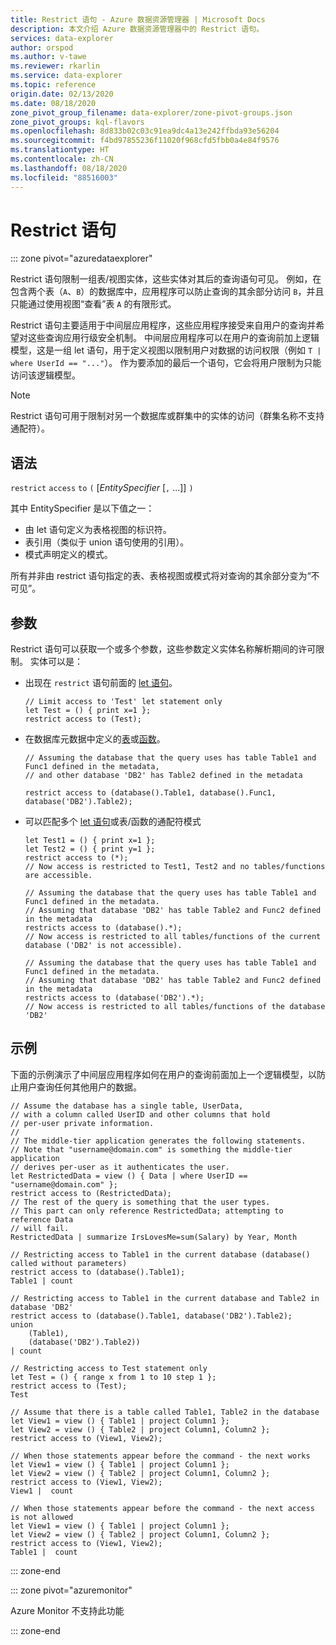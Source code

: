 ```yaml
---
title: Restrict 语句 - Azure 数据资源管理器 | Microsoft Docs
description: 本文介绍 Azure 数据资源管理器中的 Restrict 语句。
services: data-explorer
author: orspod
ms.author: v-tawe
ms.reviewer: rkarlin
ms.service: data-explorer
ms.topic: reference
origin.date: 02/13/2020
ms.date: 08/18/2020
zone_pivot_group_filename: data-explorer/zone-pivot-groups.json
zone_pivot_groups: kql-flavors
ms.openlocfilehash: 8d833b02c03c91ea9dc4a13e242ffbda93e56204
ms.sourcegitcommit: f4bd97855236f11020f968cfd5fbb0a4e84f9576
ms.translationtype: HT
ms.contentlocale: zh-CN
ms.lasthandoff: 08/18/2020
ms.locfileid: "88516003"
---
```

# <a name="restrict-statement"></a>Restrict 语句

::: zone pivot="azuredataexplorer"

Restrict 语句限制一组表/视图实体，这些实体对其后的查询语句可见。 例如，在包含两个表（`A`、`B`）的数据库中，应用程序可以防止查询的其余部分访问 `B`，并且只能通过使用视图“查看”表 `A` 的有限形式。

Restrict 语句主要适用于中间层应用程序，这些应用程序接受来自用户的查询并希望对这些查询应用行级安全机制。 中间层应用程序可以在用户的查询前加上逻辑模型，这是一组 let 语句，用于定义视图以限制用户对数据的访问权限（例如 `T | where UserId == "..."`）。 作为要添加的最后一个语句，它会将用户限制为只能访问该逻辑模型。

> [!NOTE]
> Restrict 语句可用于限制对另一个数据库或群集中的实体的访问（群集名称不支持通配符）。

## <a name="syntax"></a>语法

`restrict` `access` `to` `(` [*EntitySpecifier* [`,` ...]] `)`

其中 EntitySpecifier 是以下值之一：
* 由 let 语句定义为表格视图的标识符。
* 表引用（类似于 union 语句使用的引用）。
* 模式声明定义的模式。

所有并非由 restrict 语句指定的表、表格视图或模式将对查询的其余部分变为“不可见”。 

## <a name="arguments"></a>参数

Restrict 语句可以获取一个或多个参数，这些参数定义实体名称解析期间的许可限制。 实体可以是：
* 出现在 `restrict` 语句前面的 [let 语句](./letstatement.md)。 

  ```kusto
  // Limit access to 'Test' let statement only
  let Test = () { print x=1 };
  restrict access to (Test);
  ```

* 在数据库元数据中定义的[表](../management/tables.md)或[函数](../management/functions.md)。

    ```kusto
    // Assuming the database that the query uses has table Table1 and Func1 defined in the metadata, 
    // and other database 'DB2' has Table2 defined in the metadata
    
    restrict access to (database().Table1, database().Func1, database('DB2').Table2);
    ```

* 可以匹配多个 [let 语句](./letstatement.md)或表/函数的通配符模式  

    ```kusto
    let Test1 = () { print x=1 };
    let Test2 = () { print y=1 };
    restrict access to (*);
    // Now access is restricted to Test1, Test2 and no tables/functions are accessible.

    // Assuming the database that the query uses has table Table1 and Func1 defined in the metadata.
    // Assuming that database 'DB2' has table Table2 and Func2 defined in the metadata
    restricts access to (database().*);
    // Now access is restricted to all tables/functions of the current database ('DB2' is not accessible).

    // Assuming the database that the query uses has table Table1 and Func1 defined in the metadata.
    // Assuming that database 'DB2' has table Table2 and Func2 defined in the metadata
    restricts access to (database('DB2').*);
    // Now access is restricted to all tables/functions of the database 'DB2'
    ```

## <a name="examples"></a>示例

下面的示例演示了中间层应用程序如何在用户的查询前面加上一个逻辑模型，以防止用户查询任何其他用户的数据。

```kusto
// Assume the database has a single table, UserData,
// with a column called UserID and other columns that hold
// per-user private information.
//
// The middle-tier application generates the following statements.
// Note that "username@domain.com" is something the middle-tier application
// derives per-user as it authenticates the user.
let RestrictedData = view () { Data | where UserID == "username@domain.com" };
restrict access to (RestrictedData);
// The rest of the query is something that the user types.
// This part can only reference RestrictedData; attempting to reference Data
// will fail.
RestrictedData | summarize IrsLovesMe=sum(Salary) by Year, Month
```

```kusto
// Restricting access to Table1 in the current database (database() called without parameters)
restrict access to (database().Table1);
Table1 | count

// Restricting access to Table1 in the current database and Table2 in database 'DB2'
restrict access to (database().Table1, database('DB2').Table2);
union 
    (Table1),
    (database('DB2').Table2))
| count

// Restricting access to Test statement only
let Test = () { range x from 1 to 10 step 1 };
restrict access to (Test);
Test
 
// Assume that there is a table called Table1, Table2 in the database
let View1 = view () { Table1 | project Column1 };
let View2 = view () { Table2 | project Column1, Column2 };
restrict access to (View1, View2);
 
// When those statements appear before the command - the next works
let View1 = view () { Table1 | project Column1 };
let View2 = view () { Table2 | project Column1, Column2 };
restrict access to (View1, View2);
View1 |  count
 
// When those statements appear before the command - the next access is not allowed
let View1 = view () { Table1 | project Column1 };
let View2 = view () { Table2 | project Column1, Column2 };
restrict access to (View1, View2);
Table1 |  count
```

::: zone-end

::: zone pivot="azuremonitor"

Azure Monitor 不支持此功能

::: zone-end
